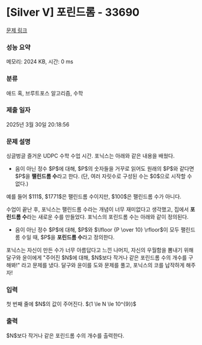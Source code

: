 # [Silver V] 포린드롬 - 33690 

[문제 링크](https://www.acmicpc.net/problem/33690) 

### 성능 요약

메모리: 2024 KB, 시간: 0 ms

### 분류

애드 혹, 브루트포스 알고리즘, 수학

### 제출 일자

2025년 3월 30일 20:18:56

### 문제 설명

<p>싱글벙글 즐거운 UDPC 수학 수업 시간. 포닉스는 아래와 같은 내용을 배웠다.</p>

<ul>
	<li>음이 아닌 정수 $P$에 대해, $P$의 숫자들을 거꾸로 읽어도 원래의 $P$와 같다면 $P$을 <strong>팰린드롬 수</strong>라고 한다. (단, 여러 자릿수로 구성된 수는 $0$으로 시작할 수 없다.)</li>
</ul>

<p>예를 들어 $111$, $1771$은 팰린드롬 수이지만, $100$은 팰린드롬 수가 아니다.</p>

<p>수업이 끝난 후, 포닉스는 팰린드롬 수라는 개념이 너무 재미없다고 생각했고, 집에서 <strong>포린드롬 수</strong>라는 새로운 수를 만들었다. 포닉스의 포린드롬 수는 아래와 같이 정의된다.</p>

<ul>
	<li>음이 아닌 정수 $P$에 대해, $P$와 $\lfloor {P \over 10} \rfloor$이 모두 팰린드롬 수일 때, $P$을 <strong>포린드롬 수</strong>라고 정의한다.</li>
</ul>

<p>포닉스는 자신이 만든 수가 너무 아름답다고 느낀 나머지, 자신의 우월함을 뽐내기 위해 달구와 윤이에게 "주어진 $N$에 대해, $N$보다 작거나 같은 포린드롬 수의 개수를 구해봐!" 라고 문제를 냈다. 달구와 윤이를 도와 문제를 풀고, 포닉스의 코를 납작하게 해주자!</p>

### 입력 

 <p>첫 번째 줄에 $N$의 값이 주어진다. $(1 \le N \le 10^{9})$</p>

### 출력 

 <p>$N$보다 작거나 같은 포린드롬 수의 개수를 출력한다.</p>

